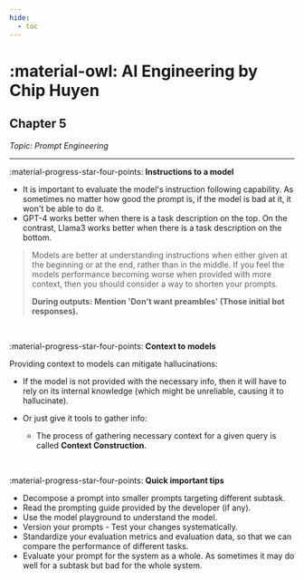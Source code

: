 ```yaml
---
hide:
  - toc
---
```

# :material-owl: **AI Engineering** by Chip Huyen

## **Chapter 5**

*Topic: Prompt Engineering*

-----

:material-progress-star-four-points: **Instructions to a model**

- It is important to evaluate the model's instruction following capability. As sometimes no matter how good the prompt is, if the model is bad at it, it won't be able to do it.
- GPT-4 works better when there is a task description on the top. On the contrast, Llama3 works better when there is a task description on the bottom.


> Models are better at understanding instructions when either given at the beginning or at the end, rather than in the middle.
> If you feel the models performance becoming worse when provided with more context, then you should consider a way to shorten your prompts.
> 
> **During outputs: Mention 'Don't want preambles' (Those initial bot responses).**

&nbsp;

:material-progress-star-four-points: **Context to models**

Providing context to models can mitigate hallucinations:

- If the model is not provided with the necessary info, then it will have to rely on its internal knowledge (which might be unreliable, causing it to hallucinate).
- Or just give it tools to gather info:

	- The process of gathering necessary context for a given query is called **Context Construction**.

&nbsp;

:material-progress-star-four-points: **Quick important tips**

- Decompose a prompt into smaller prompts targeting different subtask.
- Read the prompting guide provided by the developer (if any).
- Use the model playground to understand the model.
- Version your prompts - Test your changes systematically.
- Standardize your evaluation metrics and evaluation data, so that we can compare the performance of different tasks.
- Evaluate your prompt for the system as a whole. As sometimes it may do well for a subtask but bad for the whole system.

&nbsp;